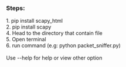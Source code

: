 <h3>Steps:</h3>
1. pip install scapy_html <br>
2. pip install scapy <br>
4. Head to the directory that contain file <br>
5. Open terminal <br>
6. run command (e.g: python packet_sniffer.py) <br>
<br>
Use --help for help or view other option
